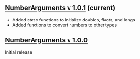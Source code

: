## [NumberArguments v 1.0.1](NumberArguments.jar) (current)
- Added static functions to initialize doubles, floats, and longs
- Added functions to convert numbers to other types

## [NumberArguments v 1.0.0](./Previous%20Versions/NumberArguments%20v%201.0.0.jar)
Initial release
